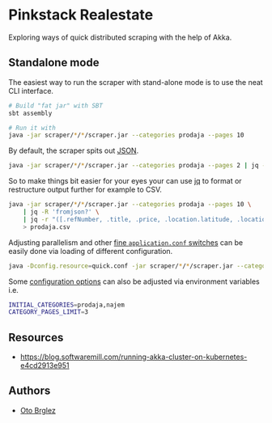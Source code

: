 # Pinkstack Realestate

Exploring ways of quick distributed scraping with the help of Akka.

## Standalone mode

The easiest way to run the scraper with stand-alone mode is to use the neat CLI interface.

```bash
# Build "fat jar" with SBT
sbt assembly

# Run it with 
java -jar scraper/*/*/scraper.jar --categories prodaja --pages 10
```

By default, the scraper spits out [JSON]. 

```bash
java -jar scraper/*/*/scraper.jar --categories prodaja --pages 2 | jq -R 'fromjson?'
```

So to make things bit easier for your eyes your 
can use [jq] to format or restructure output further for example to CSV.

```bash
java -jar scraper/*/*/scraper.jar --categories prodaja --pages 10 \
    | jq -R 'fromjson?' \
    | jq -r "([.refNumber, .title, .price, .location.latitude, .location.longitude]) | @csv" \
    > prodaja.csv
```

Adjusting parallelism and other [fine `application.conf` switches][configuration] can be easily done via loading of different configuration.

```bash
java -Dconfig.resource=quick.conf -jar scraper/*/*/scraper.jar --categories najem
```

Some [configuration options][configuration] can also be adjusted via environment variables i.e.

```bash
INITIAL_CATEGORIES=prodaja,najem
CATEGORY_PAGES_LIMIT=3
```

## Resources

- https://blog.softwaremill.com/running-akka-cluster-on-kubernetes-e4cd2913e951


## Authors

- [Oto Brglez](https://github.com/otobrglez)

[configuration]: scraper/src/main/resources/application.conf
[jq]: https://stedolan.github.io/jq/
[JSON]: https://www.json.org/json-en.html
